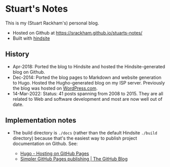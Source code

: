 # Stuart's Notes

This is my (Stuart Rackham's) personal blog.

- Hosted on Github at https://srackham.github.io/stuarts-notes/
- Built with [hindsite](https://github.com/srackham/hindsite)

## History
- Apr-2018: Ported the blog to Hindsite and hosted the Hindsite-generated blog
  on Github.
- Dec-2014: Ported the blog pages to Markdown and website generation to Hugo.
  Hosted the Hugho-generated blog on my ISP server. Previously the blog was
  hosted on [WordPress.com](https://srackham.wordpress.com/).
- 14-Mar-2022: Status: 41 posts spanning from 2008 to 2015. They are all related to Web
  and software development and most are now well out of date.


## Implementation notes
- The build directory is `./docs` (rather than the default Hindsite `./build`
  directory) because that's the easiest way to publish project documentation on
  Github. See:
  
  * [Hugo - Hosting on GitHub Pages](https://bwaycer.github.io/hugo_tutorial.hugo/tutorials/github-pages-blog/)
  * [Simpler GitHub Pages publishing | The GitHub Blog](https://github.blog/2016-08-17-simpler-github-pages-publishing/)